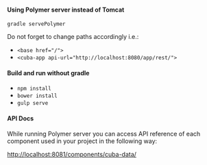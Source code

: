 #### Using Polymer server instead of Tomcat

`gradle servePolymer`

Do not forget to change paths accordingly i.e.:

* `<base href="/">`
* `<cuba-app api-url="http://localhost:8080/app/rest/">`

#### Build and run without gradle

* `npm install`
* `bower install`
* `gulp serve`

#### API Docs

While running Polymer server you can access API reference of each component used in your project in the following way:

[http://localhost:8081/components/cuba-data/](http://localhost:8081/components/cuba-data/)